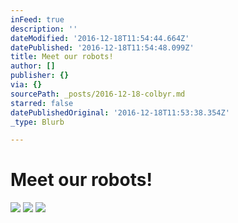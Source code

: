 ```yaml
---
inFeed: true
description: ''
dateModified: '2016-12-18T11:54:44.664Z'
datePublished: '2016-12-18T11:54:48.099Z'
title: Meet our robots!
author: []
publisher: {}
via: {}
sourcePath: _posts/2016-12-18-colbyr.md
starred: false
datePublishedOriginal: '2016-12-18T11:53:38.354Z'
_type: Blurb

---
```

# Meet our robots!
![](https://the-grid-user-content.s3-us-west-2.amazonaws.com/594c6326-5c14-47c0-8a5a-913012448aae.png)
![](https://the-grid-user-content.s3-us-west-2.amazonaws.com/09150a2c-e6cc-4d1e-8be6-b8cba2846c54.gif)
![](https://the-grid-user-content.s3-us-west-2.amazonaws.com/fac763ea-66fb-45fa-9893-157b717d1f21.jpg)